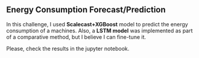 ## Energy Consumption Forecast/Prediction

In this challenge, I used **Scalecast+XGBoost** model to predict the energy consumption of a machines. 
Also, a **LSTM model** was implemented as part of a comparative method, but I believe I can fine-tune it.

Please, check the results in the jupyter notebook. 


